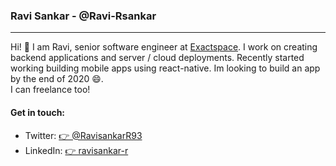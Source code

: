 ### Ravi Sankar - @Ravi-Rsankar
----------------------------------------------------------------------

Hi! 👋 I am Ravi, senior software engineer at [Exactspace](https://exactspace.co/). I work on creating backend applications and server / cloud deployments. 
Recently started working building mobile apps using react-native. Im looking to build an app by the end of 2020 😄.  
I can freelance too!


#### Get in touch: 
 - Twitter: [👉 @RavisankarR93](https://twitter.com/RavisankarR93)
 - LinkedIn: [👉 ravisankar-r](www.linkedin.com/in/ravisankar-r)
<!--
**Ravi-Rsankar/Ravi-Rsankar** is a ✨ _special_ ✨ repository because its `README.md` (this file) appears on your GitHub profile.

